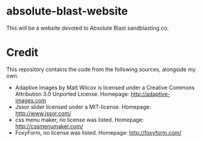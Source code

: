 absolute-blast-website
======================
This will be a website devoted to Absolute Blast sandblasting co.

Credit
======================
This repository contains the code from the following sources, alongside my own.
- Adaptive Images by Matt Wilcox is licensed under a Creative Commons Attribution 3.0 Unported License. Homepage:  http://adaptive-images.com
- Jssor slider licensed under a MIT-license. Homepage: http://www.jssor.com/
- css menu maker, no license was listed. Homepage: http://cssmenumaker.com/
- FoxyForm, no license was listed. Homepage: http://foxyform.com/
